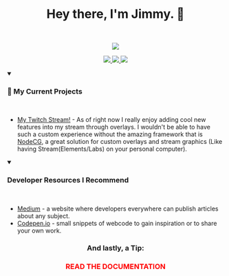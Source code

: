 <h1 align="center">Hey there, I'm Jimmy. 👋</h1>
<br/>
<p align="center">
  <a href="https://jimmyboy.dev">
    <img src="https://skillicons.dev/icons?i=git,docker,html,js,ts,cs,electron,express,linux,md,nodejs,react,tailwind,nextjs,nginx,unity&theme=dark&perline=8" />
  </a>
</p>

<p align="center">
  <a href="https://github.com/devJimmyboy/">
    <img src="https://img.shields.io/github/followers/devJimmyboy?style=social" />
  </a>
<!--   <a href="https://www.twitch.tv/devJimmyboy">
    <img src="https://img.shields.io/twitch/status/devJimmyboy?style=social" />
  </a> -->
  <a href="https://www.youtube.com/channel/UC1zCi0FHlVlpXm0gbxh4sBw">
    <img src="https://img.shields.io/youtube/channel/subscribers/UC1zCi0FHlVlpXm0gbxh4sBw?style=social" />
  </a>
<!--   <a href="https://twitter.com/devJimmyboy">
    <img src="https://img.shields.io/twitter/follow/devJimmyboy?style=social" />
  </a> -->
<!--   <a href="https://www.reddit.com/r/Jimmyboy/">
    <img src="https://img.shields.io/reddit/subreddit-subscribers/jimmyboy?style=social" />
  </a> -->
  <a href="https://discord.gg/FeVAy2fJSq">
    <img src="https://img.shields.io/discord/707360979033260115?label=Discord" />
  </a>
</p>

<details open>
  <summary><h3>🔭 My Current Projects</h3></summary>
<br>
  <ul>
    <li><a href="https://twitch.tv/devJimmyboy">My Twitch Stream!</a> - As of right now I really enjoy adding cool new features into my stream through overlays. I wouldn't be able to have such a custom experience without the amazing framework that is <a href="https://github.com/nodecg/nodecg">NodeCG</a>, a great solution for custom overlays and stream graphics (Like having Stream(Elements/Labs) on your personal computer).</li>
  </ul>
</details>

<details open>
  <summary><h3>Developer Resources I Recommend</h3></summary>
<br>
  <ul>
    <li>
      <a href="https://Medium.com">Medium</a> - a website where developers everywhere can publish articles about any subject.
    </li>
    <li>
      <a href="https://codepen.io/trending">Codepen.io</a> - small snippets of webcode to gain inspiration or to share your own work.
    </li>
  </ul>
</details>
<div align="center">
  <h3>And lastly, a Tip:</h3>
  <h3 ><strong style="color: red;">READ THE DOCUMENTATION</strong></h3>
</div>


<!--
**devJimmyboy/devJimmyboy** is a ✨ _special_ ✨ repository because its `README.md` (this file) appears on your GitHub profile.

Here are some ideas to get you started:

- 🔭 I’m currently working on ...
- 🌱 I’m currently learning ...
- 👯 I’m looking to collaborate on ...
- 🤔 I’m looking for help with ...
- 💬 Ask me about ...
- 📫 How to reach me: ...
- 😄 Pronouns: ...
- ⚡ Fun fact: ...
-->

